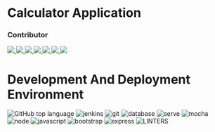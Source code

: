 # Calculator Application
### Contributor
<p>
    <a href="#backers" alt="followers">
        <img src="https://img.shields.io/github/followers/sarahannie" />
    </a>
    <a href="#backers" alt="language">
        <img src="https://img.shields.io/github/languages/count/sarahannie/calculator" />
    </a>
    <a href="#backers" alt="pull request">
        <img src="https://img.shields.io/github/issues-pr/sarahannie/calculator" />
    </a>
    <a href="#backers" alt="file">
        <img src="https://img.shields.io/github/directory-file-count/sarahannie/calculator" />
    </a>
    <a href="#backers" alt="npm_size">
        <img src="https://img.shields.io/bundlephobia/min/npm"/>
    </a>
    <a href="#backers" alt="rep_star">
        <img src="https://img.shields.io/github/languages/top/sarahannie/calculator"/>
    </a>
    <a href="#backers" alt="rep_star">
        <img src="https://img.shields.io/github/stars/sarahannie"/>
    </a>
</p>

# Development And Deployment Environment
![GitHub top language](https://img.shields.io/github/languages/top/sarahannie/calculator)
![jenkins](https://img.shields.io/badge/Jenkins-D24939?style=for-the-badge&logo=Jenkins&logoColor=white)
![git](https://img.shields.io/badge/GIT-E44C30?style=for-the-badge&logo=git&logoColor=white)
![database](https://img.shields.io/badge/MongoDB-4EA94B?style=for-the-badge&logo=mongodb&logoColor=white)
![serve](https://img.shields.io/badge/Digital_Ocean-0080FF?style=for-the-badge&logo=DigitalOcean&logoColor=white)
![mocha](https://img.shields.io/badge/mocha.js-323330?style=for-the-badge&logo=mocha&logoColor=Brown)
![node](https://img.shields.io/badge/Node.js-43853D?style=for-the-badge&logo=node.js&logoColor=white)
![javascript](https://img.shields.io/badge/JavaScript-323330?style=for-the-badge&logo=javascript&logoColor=F7DF1E)
![bootstrap](https://img.shields.io/badge/Bootstrap-563D7C?style=for-the-badge&logo=bootstrap&logoColor=white)
![express](https://img.shields.io/badge/Express.js-404D59?style=for-the-badge)
![LINTERS](https://img.shields.io/badge/eslint-3A33D1?style=for-the-badge&logo=eslint&logoColor=white) 



